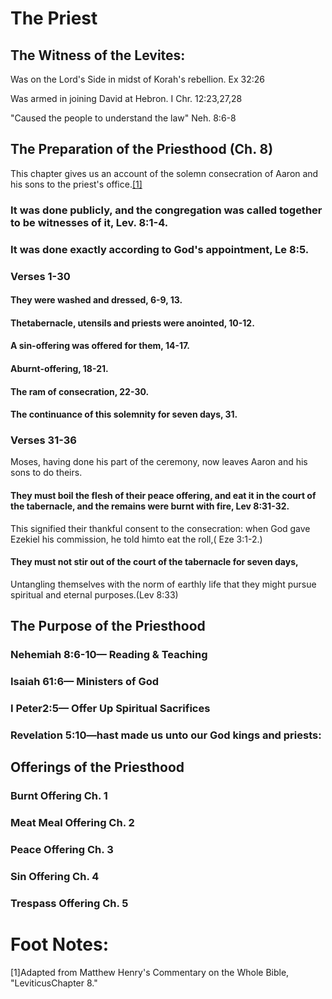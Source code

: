 <h1><span lang='en'>The Priest </span></h1>

<h2><span lang='en'>The Witness of the Levites: </span></h2>
<p><span lang='en'>Was on the Lord&apos;s Side in midst of Korah&apos;s rebellion. Ex 32:26 </span></p>
<p><span lang='en'>Was armed in joining David at Hebron. I Chr. 12:23&#44;27&#44;28 </span></p>
<p><span lang='en'>&quot;Caused the people to understand the law&quot; Neh. 8:6-8 </span></p>

<h2><span lang='en'>The Preparation of the Priesthood (Ch. 8) </span></h2>
<p><span lang='en'>This chapter gives us an account of the solemn consecration of Aaron and his sons to the priest's office.<a href='#footnotes'>[1]</a></span></p>
<h3><span lang='en'>It was done publicly&#44; and the congregation was called together to be witnesses of it&#44; Lev. 8:1-4. </span></h3>
<h3><span lang='en'>It was done exactly according to God's appointment&#44; Le 8:5. </span></h3>
<h3><span lang='en'>Verses 1-30 </span></h3>
<h4><span lang='en'>They were washed and dressed&#44; 6-9&#44; 13. </span></h4>
<h4><span lang='en'>Thetabernacle&#44; utensils and priests were anointed&#44; 10-12. </span></h4>
<h4><span lang='en'>A sin-offering was offered for them&#44; 14-17. </span></h4>
<h4><span lang='en'>Aburnt-offering&#44; 18-21. </span></h4>
<h4><span lang='en'>The ram of consecration&#44; 22-30. </span></h4>
<h4><span lang='en'>The continuance of this solemnity for seven days&#44; 31. </span></h4>

<h3><span lang='en'>Verses 31-36 </span></h3>
<p><span lang='en'>Moses&#44; having done his part of the ceremony&#44; now leaves Aaron and his sons to do theirs. </span></p>
<h4><span lang='en'>They must boil the flesh of their peace offering&#44; and eat it in the court of the tabernacle&#44; and the remains were burnt with fire&#44; Lev 8:31-32. </span></h4>
<p><span lang='en'>This signified their thankful consent to the consecration: when God gave Ezekiel his commission&#44; he told himto eat the roll&#44;( Eze 3:1-2.) </span></p>
<h4><span lang='en'>They must not stir out of the court of the tabernacle for seven days&#44; </span></h4>
<p><span lang='en'>Untangling themselves with the norm of earthly life that they might pursue spiritual and eternal purposes.(Lev 8:33) </span></p>

<h2><span lang='en'>The Purpose of the Priesthood </span></h2>
<h3><span lang='en'>Nehemiah 8:6-10&mdash; Reading &amp; Teaching </span></h3>
<h3><span lang='en'>Isaiah 61:6&mdash; Ministers of God </span></h3>
<h3><span lang='en'>I Peter2:5&mdash; Offer Up Spiritual Sacrifices </span></h3>
<h3><span lang='en'>Revelation 5:10&mdash;hast made us unto our God kings and priests:</span></h3>

<h2><span lang='en'>Offerings of the Priesthood </span></h2>
<h3><span lang='en'>Burnt Offering Ch. 1 </span></h3>
<h3><span lang='en'>Meat Meal Offering Ch. 2 </span></h3>
<h3><span lang='en'>Peace Offering Ch. 3 </span></h3>
<h3><span lang='en'>Sin Offering Ch. 4 </span></h3>
<h3><span lang='en'>Trespass Offering Ch. 5 </span></h3>

<div id='footnotes'>
<h1><span lang='en'>Foot Notes:</span></h1>
<p>[1]<span lang='en'>Adapted from Matthew Henry&apos;s Commentary on the Whole Bible&#44; &quot;LeviticusChapter 8.&quot; </span></p>
</div>
